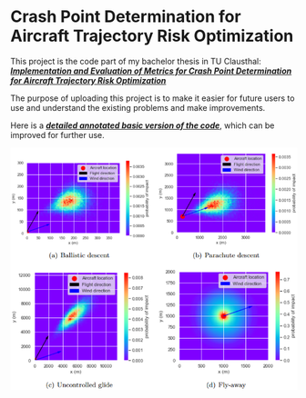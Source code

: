 # Crash Point Determination for Aircraft Trajectory Risk Optimization
This project is the code part of my bachelor thesis in TU Clausthal: 
[
***Implementation and Evaluation of Metrics for Crash Point Determination for Aircraft Trajectory Risk Optimization***](tuc-thesis_final.pdf)

The purpose of uploading this project is to make it easier for future users to use and understand the existing problems and make improvements.

Here is a [***detailed annotated basic version of the code***](thesis.ipynb), which can be improved for further use.

![avatar](thesis.png)
